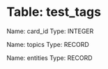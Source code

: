 Table: test_tags
================

Name: card_id
Type: INTEGER

Name: topics
Type: RECORD

Name: entities
Type: RECORD

